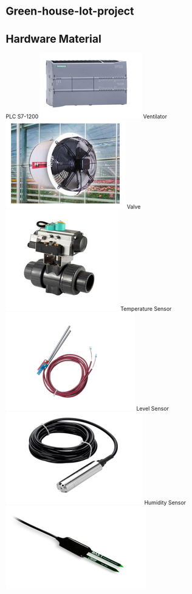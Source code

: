 # Green-house-Iot-project

# Hardware Material

PLC S7-1200 ![](Images/s7-1200.PNG)
Ventilator ![](Images/Ventilator.PNG)
Valve ![](Images/Valve.PNG)
Temperature Sensor ![](Images/Temperature%20Sensor.PNG)
Level Sensor ![](Images/Level%20Sensor.PNG)
Humidity Sensor ![](Images/Humidity%20Sensor.PNG)


